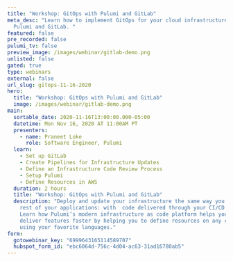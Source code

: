 ```yaml
---
title: "Workshop: GitOps with Pulumi and GitLab"
meta_desc: "Learn how to implement GitOps for your cloud infrastructure using
  Pulumi and GitLab. "
featured: false
pre_recorded: false
pulumi_tv: false
preview_image: /images/webinar/gitlab-demo.png
unlisted: false
gated: true
type: webinars
external: false
url_slug: gitops-11-16-2020
hero:
  title: "Workshop: GitOps with Pulumi and GitLab"
  image: /images/webinar/gitlab-demo.png
main:
  sortable_date: 2020-11-16T13:00:00.000-05:00
  datetime: Mon Nov 16, 2020 AT 11:00AM PT
  presenters:
    - name: Praneet Loke
      role: Software Engineer, Pulumi
  learn:
    - Set up GitLab
    - Create Pipelines for Infrastructure Updates
    - Define an Infrastructure Code Review Process
    - Setup Pulumi
    - Define Resources in AWS
  duration: 2 hours
  title: "Workshop: GitOps with Pulumi and GitLab"
  description: "Deploy and update your infrastructure the same way you deliver the
    rest of your applications: with  code delivered through your CI/CD pipeline.
    Learn how Pulumi’s modern infrastructure as code platform helps your team
    deliver features faster by helping you to define resources on any cloud
    using your favorite languages."
form:
  gotowebinar_key: "6999643165114589707"
  hubspot_form_id: "ebc6064d-756c-4d04-ac63-31ad16780ab5"
---
```

